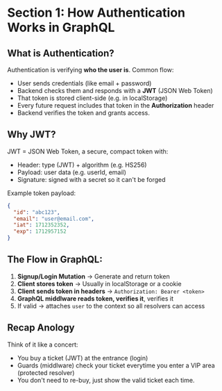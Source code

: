 # Section 1: How Authentication Works in GraphQL

## What is Authentication?

Authentication is verifying **who the user is**. Common flow:

- User sends credentials (like email + password)
- Backend checks them and responds with a **JWT** (JSON Web Token)
- That token is stored client-side (e.g. in localStorage)
- Every future request includes that token in the **Authorization** header
- Backend verifies the token and grants access.

## Why JWT?

JWT = JSON Web Token, a secure, compact token with:

- Header: type (JWT) + algorithm (e.g. HS256)
- Payload: user data (e.g. userId, email)
- Signature: signed with a secret so it can't be forged

Example token payload:

```json
{
  "id": "abc123",
  "email": "user@email.com",
  "iat": 1712352352,
  "exp": 1712957152
}
```

## The Flow in GraphQL:

1. **Signup/Login Mutation** -> Generate and return token
2. **Client stores token** -> Usually in localStorage or a cookie
3. **Client sends token in headers** -> `Authorization: Bearer <token>`
4. **GraphQL middlware reads token, verifies it**, verifies it
5. If valid -> attaches `user` to the context so all resolvers can access

## Recap Anology

Think of it like a concert:

- You buy a ticket (JWT) at the entrance (login)
- Guards (middlware) check your ticket everytime you enter a VIP area (protected resolver)
- You don't need to re-buy, just show the valid ticket each time.
